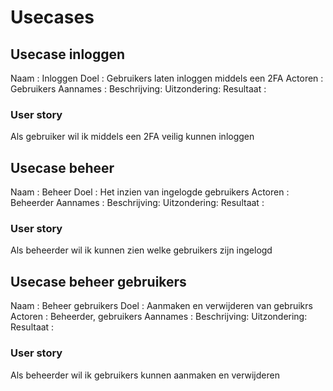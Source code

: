 # Usecases

## Usecase inloggen

Naam : Inloggen
Doel : Gebruikers laten inloggen middels een 2FA
Actoren : Gebruikers
Aannames :
Beschrijving:
Uitzondering:
Resultaat :

### User story

Als gebruiker wil ik middels een 2FA veilig kunnen inloggen

## Usecase beheer

Naam : Beheer
Doel : Het inzien van ingelogde gebruikers
Actoren : Beheerder
Aannames :
Beschrijving:
Uitzondering:
Resultaat :

### User story

Als beheerder wil ik kunnen zien welke gebruikers zijn ingelogd

## Usecase beheer gebruikers

Naam : Beheer gebruikers
Doel : Aanmaken en verwijderen van gebruikrs
Actoren : Beheerder, gebruikers
Aannames :
Beschrijving:
Uitzondering:
Resultaat :

### User story

Als beheerder wil ik gebruikers kunnen aanmaken en verwijderen

